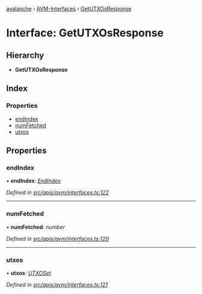 [avalanche](../README.md) › [AVM-Interfaces](../modules/avm_interfaces.md) › [GetUTXOsResponse](avm_interfaces.getutxosresponse.md)

# Interface: GetUTXOsResponse

## Hierarchy

* **GetUTXOsResponse**

## Index

### Properties

* [endIndex](avm_interfaces.getutxosresponse.md#endindex)
* [numFetched](avm_interfaces.getutxosresponse.md#numfetched)
* [utxos](avm_interfaces.getutxosresponse.md#utxos)

## Properties

###  endIndex

• **endIndex**: *[EndIndex](avm_interfaces.endindex.md)*

*Defined in [src/apis/avm/interfaces.ts:122](https://github.com/ava-labs/avalanchejs/blob/4e59193/src/apis/avm/interfaces.ts#L122)*

___

###  numFetched

• **numFetched**: *number*

*Defined in [src/apis/avm/interfaces.ts:120](https://github.com/ava-labs/avalanchejs/blob/4e59193/src/apis/avm/interfaces.ts#L120)*

___

###  utxos

• **utxos**: *[UTXOSet](../classes/api_avm_utxos.utxoset.md)*

*Defined in [src/apis/avm/interfaces.ts:121](https://github.com/ava-labs/avalanchejs/blob/4e59193/src/apis/avm/interfaces.ts#L121)*
